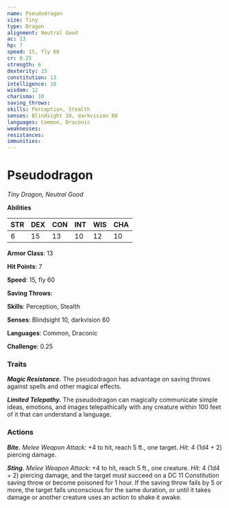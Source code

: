 ```yaml
---
name: Pseudodragon
size: Tiny
type: Dragon
alignment: Neutral Good
ac: 13
hp: 7
speed: 15, fly 60
cr: 0.25
strength: 6
dexterity: 15
constitution: 13
intelligence: 10
wisdom: 12
charisma: 10
saving_throws: 
skills: Perception, Stealth
senses: Blindsight 10, darkvision 60
languages: Common, Draconic
weaknesses:
resistances:
immunities:
---
```


# Pseudodragon

*Tiny Dragon, Neutral Good*

**Abilities**

| STR | DEX | CON | INT | WIS | CHA |
| --- | --- | --- | --- | --- | --- |
| 6 | 15 | 13 | 10 | 12 | 10 |

**Armor Class**: 13

**Hit Points**: 7

**Speed**: 15, fly 60

**Saving Throws**: 

**Skills**: Perception, Stealth

**Senses**: Blindsight 10, darkvision 60

**Languages**: Common, Draconic

**Challenge**: 0.25


### Traits
***Magic Resistance.*** The pseudodragon has advantage on saving throws against spells and other magical effects. 

***Limited Telepathy.*** The pseudodragon can magically communicate simple ideas, emotions, and images telepathically with any creature within 100 feet of it that can understand a language.

### Actions
***Bite.*** *Melee Weapon Attack:* +4 to hit, reach 5 ft., one target. *Hit:* 4 (1d4 + 2) piercing damage. 

***Sting.*** *Melee Weapon Attack:* +4 to hit, reach 5 ft., one creature. *Hit:* 4 (1d4 + 2) piercing damage, and the target must succeed on a DC 11 Constitution saving throw or become poisoned for 1 hour. If the saving throw fails by 5 or more, the target falls unconscious for the same duration, or until it takes damage or another creature uses an action to shake it awake.
